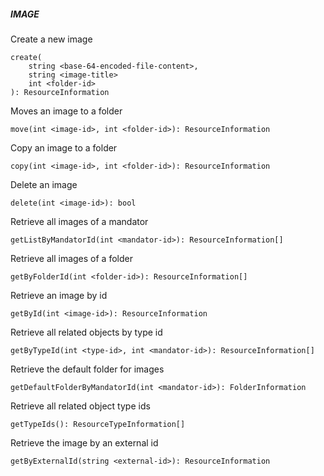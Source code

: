 ##### IMAGE

Create a new image


```
create(
	string <base-64-encoded-file-content>,
	string <image-title>
	int <folder-id>
): ResourceInformation
```

Moves an image to a folder


```
move(int <image-id>, int <folder-id>): ResourceInformation
```

Copy an image to a folder


```
copy(int <image-id>, int <folder-id>): ResourceInformation
```

Delete an image


```
delete(int <image-id>): bool
```

Retrieve all images of a mandator


```
getListByMandatorId(int <mandator-id>): ResourceInformation[]
```

Retrieve all images of a folder


```
getByFolderId(int <folder-id>): ResourceInformation[]
```

Retrieve an image by id


```
getById(int <image-id>): ResourceInformation
```

Retrieve all related objects by type id


```
getByTypeId(int <type-id>, int <mandator-id>): ResourceInformation[]
```

Retrieve the default folder for images


```
getDefaultFolderByMandatorId(int <mandator-id>): FolderInformation
```

Retrieve all related object type ids


```
getTypeIds(): ResourceTypeInformation[]
```

Retrieve the image by an external id


```
getByExternalId(string <external-id>): ResourceInformation
```